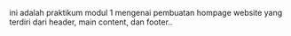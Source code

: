 ini adalah praktikum modul 1
mengenai pembuatan hompage website yang terdiri dari header, main content, dan footer..
